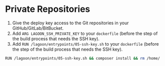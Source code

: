 # Private Repositories

1. Give the deploy key access to the Git repositories in your GitHub/GitLab/BitBucket.
2. Add `ARG LAGOON_SSH_PRIVATE_KEY` to your `dockerfile` \(before the step of the build process that needs the SSH key\).
3. Add `RUN /lagoon/entrypoints/05-ssh-key.sh` to your `dockerfile` \(before the step of the build process that needs the SSH key\).

```bash title="Set up your private respository"
RUN /lagoon/entrypoints/05-ssh-key.sh && composer install && rm /home/.ssh/key
```